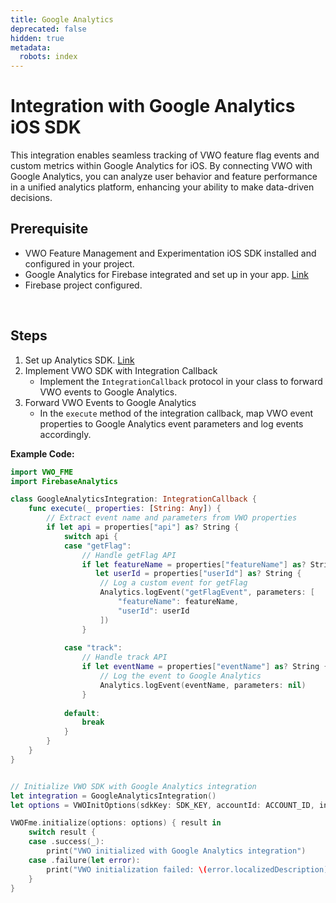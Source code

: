 ```yaml
---
title: Google Analytics
deprecated: false
hidden: true
metadata:
  robots: index
---
```

# Integration with Google Analytics iOS SDK

This integration enables seamless tracking of VWO feature flag events and custom metrics within Google Analytics for iOS. By connecting VWO with Google Analytics, you can analyze user behavior and feature performance in a unified analytics platform, enhancing your ability to make data-driven decisions.

## Prerequisite

* VWO Feature Management and Experimentation iOS SDK installed and configured in your project.
* Google Analytics for Firebase integrated and set up in your app. [Link](https://github.com/firebase/firebase-ios-sdk)
* Firebase project configured.

<br />

## Steps

1. Set up Analytics SDK. [Link](https://firebase.google.com/docs/ios/setup)
2. Implement VWO SDK with Integration Callback
   * Implement the `IntegrationCallback` protocol in your class to forward VWO events to Google Analytics.
3. Forward VWO Events to Google Analytics
   * In the `execute` method of the integration callback, map VWO event properties to Google Analytics event parameters and log events accordingly.

**Example Code:**

```swift Swift
import VWO_FME
import FirebaseAnalytics

class GoogleAnalyticsIntegration: IntegrationCallback {
    func execute(_ properties: [String: Any]) {
        // Extract event name and parameters from VWO properties
        if let api = properties["api"] as? String {
            switch api {
            case "getFlag":
                // Handle getFlag API
                if let featureName = properties["featureName"] as? String,
                   let userId = properties["userId"] as? String {
                    // Log a custom event for getFlag
                    Analytics.logEvent("getFlagEvent", parameters: [
                        "featureName": featureName,
                        "userId": userId
                    ])
                }
                
            case "track":
                // Handle track API
                if let eventName = properties["eventName"] as? String {
                    // Log the event to Google Analytics
                    Analytics.logEvent(eventName, parameters: nil)
                }
                
            default:
                break
            }
        }
    }
}


// Initialize VWO SDK with Google Analytics integration
let integration = GoogleAnalyticsIntegration()
let options = VWOInitOptions(sdkKey: SDK_KEY, accountId: ACCOUNT_ID, integrations: integration)

VWOFme.initialize(options: options) { result in
    switch result {
    case .success(_):
        print("VWO initialized with Google Analytics integration")
    case .failure(let error):
        print("VWO initialization failed: \(error.localizedDescription)")
    }
}

```